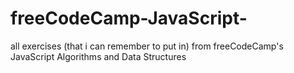 # freeCodeCamp-JavaScript-
all exercises (that i can remember to put in) from freeCodeCamp's JavaScript Algorithms and Data Structures
